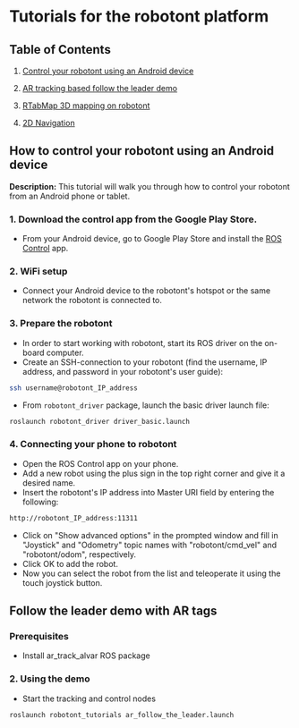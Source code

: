 # Tutorials for the robotont platform

## Table of Contents
1. [Control your robotont using an Android device](#how-to-control-your-robotont-using-an-android-device)

2. [AR tracking based follow the leader demo](#follow-the-leader-demo-with-ar-tags)

3. [RTabMap 3D mapping on robotont](#3d-mapping)

4. [2D Navigation](#how-to-control-your-robotont-using-an-android-device)

## How to control your robotont using an Android device
**Description:** This tutorial will walk you through how to control your robotont from an Android phone or tablet.

### 1. Download the control app from the Google Play Store. 
* From your Android device, go to Google Play Store and install the [ROS Control](https://play.google.com/store/apps/details?id=com.robotca.ControlApp&hl=en) app.
### 2. WiFi setup
* Connect your Android device to the robotont's hotspot or the same network the robotont is connected to.
### 3. Prepare the robotont
* In order to start working with robotont, start its ROS driver on the on-board computer.
* Create an SSH-connection to your robotont (find the username, IP address, and password in your robotont's user guide):<br/>

```bash
ssh username@robotont_IP_address
```

* From `robotont_driver` package, launch the basic driver launch file:<br/>
```bash
roslaunch robotont_driver driver_basic.launch
```

### 4. Connecting your phone to robotont
* Open the ROS Control app on your phone.
* Add a new robot using the plus sign in the top right corner and give it a desired name.
* Insert the robotont's IP address into Master URI field by entering the following:<br/>
```bash
http://robotont_IP_address:11311
```
* Click on "Show advanced options" in the prompted window and fill in "Joystick" and "Odometry" topic names with "robotont/cmd\_vel" and "robotont/odom", respectively.
* Click OK to add the robot.
* Now you can select the robot from the list and teleoperate it using the touch joystick button.

## Follow the leader demo with AR tags

### Prerequisites
* Install ar\_track\_alvar ROS package

### 2. Using the demo
* Start the tracking and control nodes

```bash
roslaunch robotont_tutorials ar_follow_the_leader.launch
```
